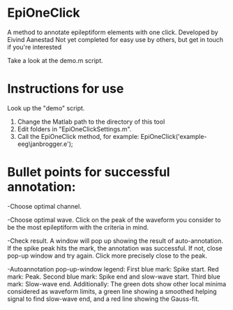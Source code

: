 # EpiOneClick
A method to annotate epileptiform elements with one click.
Developed by Eivind Aanestad
Not yet completed for easy use by others, but get in touch if you're interested

Take a look at the demo.m script.

# Instructions for use 
Look up the "demo" script.

1. Change the Matlab path to the directory of this tool
2. Edit folders in "EpiOneClickSettings.m".
3. Call the EpiOneClick method, for example: EpiOneClick('example-eeg\janbrogger.e');

# Bullet points for successful annotation:
-Choose optimal channel.

-Choose optimal wave.
Click on the peak of the waveform you consider to be the most epileptiform with the criteria in mind.

-Check result.
A window will pop up showing the result of auto-annotation. If the spike peak hits the mark, the annotation was successful. If not, close pop-up window and try again. Click more precisely close to the peak.

-Autoannotation pop-up-window legend:
First blue mark: Spike start. 
Red mark: Peak. 
Second blue mark: Spike end and slow-wave start. 
Third blue mark: Slow-wave end.
Additionally: The green dots show other local minima considered as waveform limits, a green line showing a smoothed helping signal to find slow-wave end, and a red line showing the Gauss-fit.
